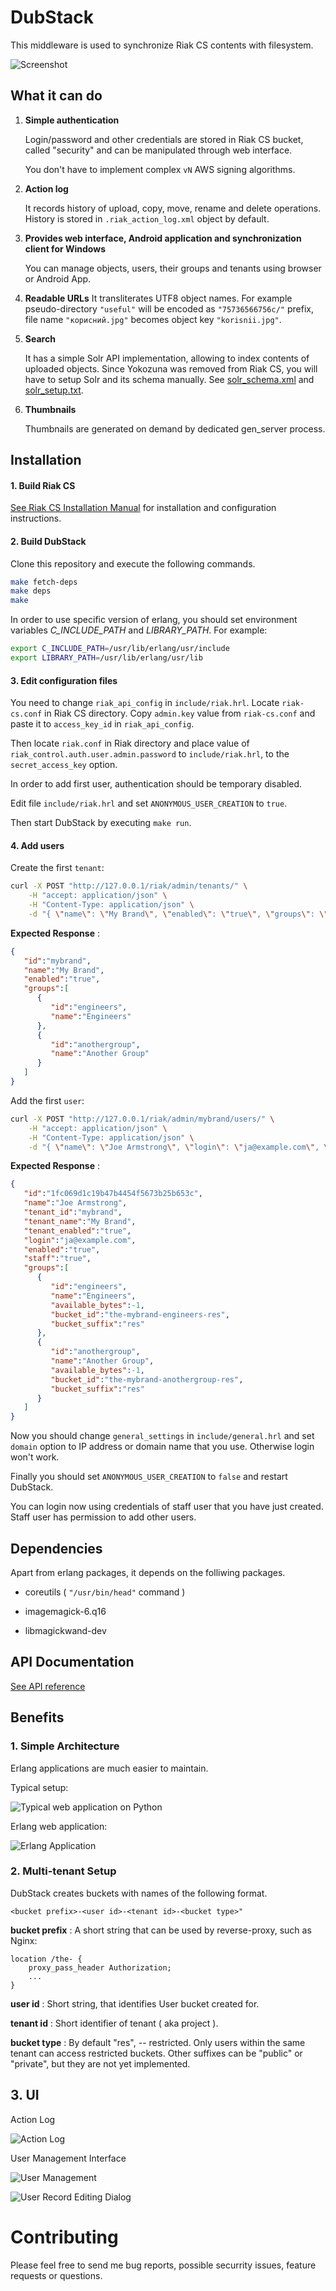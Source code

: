 # DubStack

This middleware is used to synchronize Riak CS contents with filesystem.

![Screenshot](doc/dubstack.png)

## What it can do

1. **Simple authentication**

    Login/password and other credentials are stored in Riak CS bucket,
    called "security" and can be manipulated through web interface.

    You don't have to implement complex ``vN`` AWS signing algorithms.

2. **Action log**

    It records history of upload, copy, move, rename and delete operations.
    History is stored in ``.riak_action_log.xml`` object by default.

3. **Provides web interface, Android application and synchronization client for Windows**

    You can manage objects, users, their groups and tenants using browser or Android App.

4. **Readable URLs**
    It transliterates UTF8 object names. For example pseudo-directory
    ``"useful"`` will be encoded as ``"75736566756c/"`` prefix,
    file name ``"корисний.jpg"`` becomes object key ``"korisnii.jpg"``.

5. **Search**

    It has a simple Solr API implementation, allowing to index contents of uploaded objects.
    Since Yokozuna was removed from Riak CS, you will have to setup Solr and its schema manually.
    See [solr_schema.xml](doc/solr_schema.xml) and [solr_setup.txt](doc/solr_setup.txt).

6. **Thumbnails**

    Thumbnails are generated on demand by dedicated gen_server process.



## Installation

#### 1. Build Riak CS

[See Riak CS Installation Manual](/doc/riak_cs_setup.md) for installation and configuration instructions.

#### 2. Build DubStack

Clone this repository and execute the following commands.
```sh
make fetch-deps
make deps
make
```

In order to use specific version of erlang, you should set environment variables 
*C_INCLUDE_PATH* and *LIBRARY_PATH*. For example:
```sh
export C_INCLUDE_PATH=/usr/lib/erlang/usr/include
export LIBRARY_PATH=/usr/lib/erlang/usr/lib
```

#### 3. Edit configuration files

You need to change ``riak_api_config`` in ``include/riak.hrl``.
Locate ``riak-cs.conf`` in Riak CS directory. Copy ``admin.key`` value from ``riak-cs.conf``
and paste it to ``access_key_id`` in ``riak_api_config``.

Then locate ``riak.conf`` in Riak directory and place value of ``riak_control.auth.user.admin.password``
to ``include/riak.hrl``, to the ``secret_access_key`` option.

In order to add first user, authentication should be temporary disabled.

Edit file ``include/riak.hrl`` and set ``ANONYMOUS_USER_CREATION`` to ``true``.

Then start DubStack by executing ``make run``.

#### 4. Add users

Create the first ``tenant``:
```sh
curl -X POST "http://127.0.0.1/riak/admin/tenants/" \
    -H "accept: application/json" \
    -H "Content-Type: application/json" \
    -d "{ \"name\": \"My Brand\", \"enabled\": \"true\", \"groups\": \"Engineers, Another Group\" }"
```

**Expected Response** :
```json
{
   "id":"mybrand",
   "name":"My Brand",
   "enabled":"true",
   "groups":[
      {
         "id":"engineers",
         "name":"Engineers"
      },
      {
         "id":"anothergroup",
         "name":"Another Group"
      }
   ]
}
```

Add the first ``user``:
```sh
curl -X POST "http://127.0.0.1/riak/admin/mybrand/users/" \
    -H "accept: application/json" \
    -H "Content-Type: application/json" \
    -d "{ \"name\": \"Joe Armstrong\", \"login\": \"ja@example.com\", \"password\": \"secret\", \"enabled\": \"true\", \"staff\": \"true\", \"groups\": \"engineers, anothergroup\" }"
```

**Expected Response** :
```json
{
   "id":"1fc069d1c19b47b4454f5673b25b653c",
   "name":"Joe Armstrong",
   "tenant_id":"mybrand",
   "tenant_name":"My Brand",
   "tenant_enabled":"true",
   "login":"ja@example.com",
   "enabled":"true",
   "staff":"true",
   "groups":[
      {
         "id":"engineers",
         "name":"Engineers",
         "available_bytes":-1,
         "bucket_id":"the-mybrand-engineers-res",
         "bucket_suffix":"res"
      },
      {
         "id":"anothergroup",
         "name":"Another Group",
         "available_bytes":-1,
         "bucket_id":"the-mybrand-anothergroup-res",
         "bucket_suffix":"res"
      }
   ]
}
```

Now you should change ``general_settings`` in ``include/general.hrl`` and set
``domain`` option to IP address or domain name that you use.
Otherwise login won't work.

Finally you should set ``ANONYMOUS_USER_CREATION`` to ``false``
and restart DubStack. 

You can login now using credentials of staff user that you have just created.
Staff user has permission to add other users.


## Dependencies

Apart from erlang packages, it depends on the folliwing packages.

* coreutils ( ``"/usr/bin/head"`` command )

* imagemagick-6.q16

* libmagickwand-dev


## API Documentation

[See API reference](API.md)


## Benefits

### 1. Simple Architecture

Erlang applications are much easier to maintain.

Typical setup:

![Typical web application on Python](doc/typical_diagram.png)

Erlang web application:

![Erlang Application](doc/erlang_diagram.png)



### 2. Multi-tenant Setup

DubStack creates buckets with names of the following format.
```
<bucket prefix>-<user id>-<tenant id>-<bucket type>"
```
**bucket prefix** : A short string that can be used by reverse-proxy, such as Nginx:
```
location /the- {
    proxy_pass_header Authorization;
    ...
}
```

**user id** : Short string, that identifies User bucket created for.

**tenant id** : Short identifier of tenant ( aka project ).

**bucket type** : By default "res", -- restricted. Only users within the same tenant
can access restricted buckets. Other suffixes can be "public" or "private", but they
are not yet implemented.


## 3. UI

Action Log

![Action Log](doc/action_log.png)

User Management Interface

![User Management](doc/admin_tenants.png)

![User Record Editing Dialog](doc/admin_user_edit.png)


# Contributing

Please feel free to send me bug reports, possible securrity issues, feature requests or questions.
